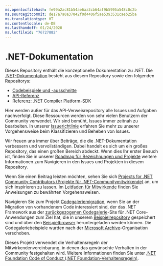 ```yaml
---
ms.openlocfilehash: fe99a2ac81b54ae6aa3cb64af9b5995a548c0c2b
ms.sourcegitcommit: de17a7a0a37042f0d4406f5ae5393531caeb25ba
ms.translationtype: HT
ms.contentlocale: de-DE
ms.lasthandoff: 01/24/2020
ms.locfileid: "76727882"
---
```

# <a name="net-docs"></a>.NET-Dokumentation

Dieses Repository enthält die konzeptionelle Dokumentation zu .NET. Die [.NET-Dokumentation](https://docs.microsoft.com/dotnet) besteht aus diesem Repository sowie den folgenden Repositorys:

- [Codebeispiele und -ausschnitte](https://github.com/dotnet/samples)
- [API-Referenz](https://github.com/dotnet/dotnet-api-docs)
- [Referenz: .NET Compiler Platform-SDK](https://github.com/dotnet/roslyn-api-docs)

Hier werden außer für das API-Verweisrepository alle Issues und Aufgaben nachverfolgt. Diese Ressourcen werden von sehr vielen Benutzern der Community verwendet. Wir sind bemüht, Issues immer zeitnah zu bearbeiten. In unserer [Issuerichtlinie](issues-policy.md) erfahren Sie mehr zu unserer Vorgehensweise beim Klassifizieren und Beheben von Issues.

Wir freuen uns immer über Beiträge, die die .NET-Dokumentation verbessern und vervollständigen. Dabei handelt es sich um ein großes Repository, das einen großen Bereich abdeckt. Wenn dies Ihr erster Besuch ist, finden Sie in unserer [Roadmap für Bezeichnungen und Projekte](styleguide/labels-projects.md) weitere Informationen zum Navigieren in den Issues und Projekten in diesem Repository.

Wenn Sie einen Beitrag leisten möchten, sehen Sie sich [Projects for .NET Community Contributors (Projekte für .NET-Communitymitwirkende)](https://github.com/dotnet/docs/projects/35) an, um sich inspirieren zu lassen. Im [Leitfaden für Mitwirkende](CONTRIBUTING.md) finden Sie Anweisungen zu bewährten Vorgehensweisen. 

Navigieren Sie zum Projekt [Codegaleriemigration](https://github.com/dotnet/docs/projects/88), wenn Sie an der Migration von vorhandenem Code interessiert sind, der das .NET Framework aus der [zurückgezogenen Codegalerie](https://docs.microsoft.com/teamblog/msdn-code-gallery-retired)-Site für .NET Core-Anwendungen zum Ziel hat, die in unserem [Beispielrepository](https://github.com/dotnet/samples) gespeichert sind und über den [Beispielbrowser](https://docs.microsoft.com/samples/browse) heruntergeladen werden können. Die Codegaleriebeispiele wurden nach der [Microsoft Archive](https://github.com/microsoftarchive?q=msdn-code-gallery)-Organisation verschoben.

Dieses Projekt verwendet die Verhaltensregeln der Mitwirkendenvereinbarung, in denen das gewünschte Verhalten in der Community festgehalten wird.
Weitere Informationen finden Sie unter [.NET Foundation Code of Conduct (.NET Foundation-Verhaltensregeln)](https://dotnetfoundation.org/code-of-conduct).
